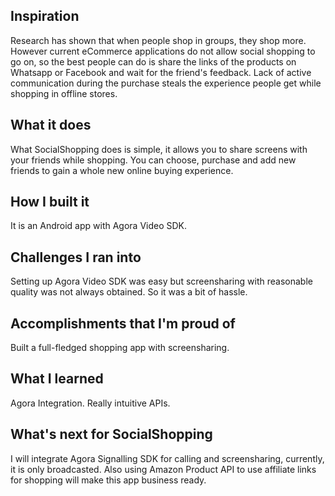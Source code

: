 ## Inspiration
Research has shown that when people shop in groups, they shop more. However current eCommerce applications do not allow social shopping to go on, so the best people can do is share the links of the products on Whatsapp or Facebook and wait for the friend's feedback. Lack of active communication during the purchase steals the experience people get while shopping in offline stores.

## What it does
What SocialShopping does is simple, it allows you to share screens with your friends while shopping. You can choose, purchase and add new friends to gain a whole new online buying experience.

## How I built it
It is an Android app with Agora Video SDK.

## Challenges I ran into 
Setting up Agora Video SDK was easy but screensharing with reasonable quality was not always obtained. So it was a bit of hassle.

## Accomplishments that I'm proud of
Built a full-fledged shopping app with screensharing.

## What I learned
Agora Integration. Really intuitive APIs.

## What's next for SocialShopping
I will integrate Agora Signalling SDK for calling and screensharing, currently, it is only broadcasted. Also using Amazon Product API to use affiliate links for shopping will make this app business ready.
